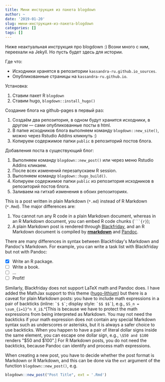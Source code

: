 ```yaml
---
title: Мини инструкция из пакета blogdown
author: ~
date: '2019-01-20'
slug: мини-инструкция-из-пакета-blogdown
categories: []
tags: []
---
```



Ниже неактуальная инструкция про blogdown :) Возни много с ним, переехали на Jekyll.
Но пусть будет здесь для истории.

Где что:

* Исходники хранятся в репозитории `kassandra-ru.github.io_sources`.
* Опубликованные страницы на `kassandra-ru.github.io`.

Установка:

1. Ставим пакет R `blogdown`
2. Ставим hugo, `blogdown::install_hugo()`

Создание блога на github-pages в первый раз:

1. Создаём два репозитория, в одном будут хранится исходники, в другом — сами опубликованные посты в html.
2. В папке исходников блога выполняем команду `blogdown::new_site()`, можно через Rstudio Addins кликнуть :)
3. Копируем содержимое папки `public` в репозиторий постов блога.

Добавления поста в существующий блог:

1. Выполняем команду `blogdown::new_post()` или через меню Rstudio Addins кликаем.
1. После всех изменений перезапускаем R session.
1. Выполняем команду `blogdown::hugo_build()`.
1. Копируем содержимое папки `public` из репозитория исходников в репозиторий постов блога.
1. Заливаем на гитхаб изменения в обоих репозиториях.


This is a post written in plain Markdown (`*.md`) instead of R Markdown (`*.Rmd`). The major differences are:

1. You cannot run any R code in a plain Markdown document, whereas in an R Markdown document, you can embed R code chunks (```` ```{r} ````);
2. A plain Markdown post is rendered through [Blackfriday](https://gohugo.io/overview/configuration/), and an R Markdown document is compiled by [**rmarkdown**](http://rmarkdown.rstudio.com) and [Pandoc](http://pandoc.org).

There are many differences in syntax between Blackfriday's Markdown and Pandoc's Markdown. For example, you can write a task list with Blackfriday but not with Pandoc:

- [x] Write an R package.
- [ ] Write a book.
- [ ] ...
- [ ] Profit!

Similarly, Blackfriday does not support LaTeX math and Pandoc does. I have added the MathJax support to this theme ([hugo-lithium](https://github.com/yihui/hugo-lithium)) but there is a caveat for plain Markdown posts: you have to include math expressions in a pair of backticks (inline: `` `$ $` ``; display style: `` `$$ $$` ``), e.g., `$S_n = \sum_{i=1}^n X_i$`.^[This is because we have to protect the math expressions from being interpreted as Markdown. You may not need the backticks if your math expression does not contain any special Markdown syntax such as underscores or asterisks, but it is always a safer choice to use backticks. When you happen to have a pair of literal dollar signs inside the same element, you can escape one dollar sign, e.g., `\$50 and $100` renders "\$50 and $100".] For R Markdown posts, you do not need the backticks, because Pandoc can identify and process math expressions.

When creating a new post, you have to decide whether the post format is Markdown or R Markdown, and this can be done via the `ext` argument of the function `blogdown::new_post()`, e.g.

```r
blogdown::new_post("Post Title", ext = '.Rmd')
```
